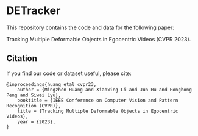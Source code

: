 
# DETracker

This repository contains the code and data for the following paper:

Tracking Multiple Deformable Objects in Egocentric Videos (CVPR 2023).

## Citation

If you find our code or dataset useful, please cite:

```
@inproceedings{huang_etal_cvpr23,
	author = {Mingzhen Huang and Xiaoxing Li and Jun Hu and Honghong Peng and Siwei Lyu},
	booktitle = {IEEE Conference on Computer Vision and Pattern Recognition (CVPR)},
	title = {Tracking Multiple Deformable Objects in Egocentric Videos},
	year = {2023},
}
```
